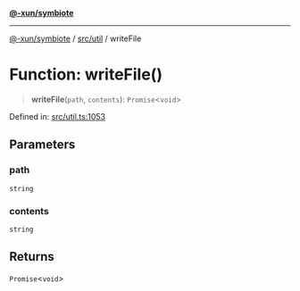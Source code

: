 [**@-xun/symbiote**](../../../README.md)

***

[@-xun/symbiote](../../../README.md) / [src/util](../README.md) / writeFile

# Function: writeFile()

> **writeFile**(`path`, `contents`): `Promise`\<`void`\>

Defined in: [src/util.ts:1053](https://github.com/Xunnamius/symbiote/blob/a1a1659a6aee8463244f5d57f0317787662deaf7/src/util.ts#L1053)

## Parameters

### path

`string`

### contents

`string`

## Returns

`Promise`\<`void`\>
